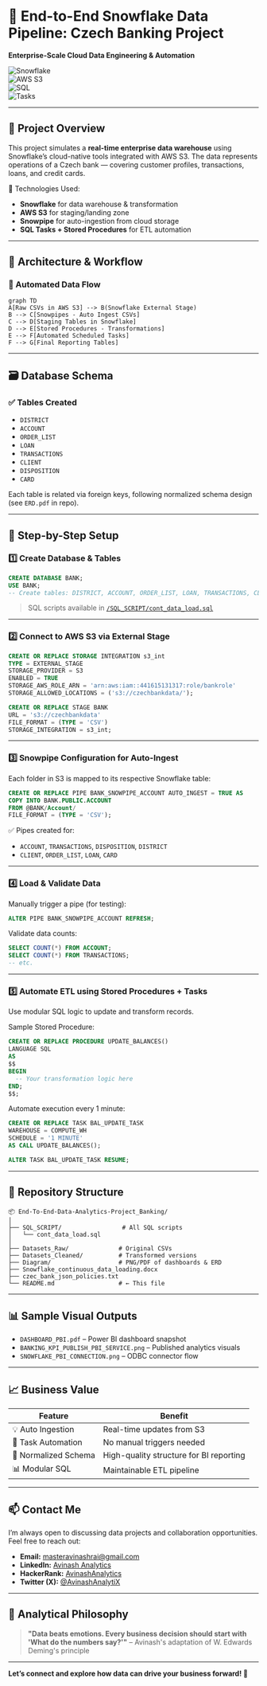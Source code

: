 # 🏦 End-to-End Snowflake Data Pipeline: Czech Banking Project  
**Enterprise-Scale Cloud Data Engineering & Automation**

![Snowflake](https://img.shields.io/badge/Snowflake-Cloud%20Data%20Platform-blue)  
![AWS S3](https://img.shields.io/badge/AWS%20S3-Connected-green)  
![SQL](https://img.shields.io/badge/SQL-Fully%20Automated-orange)  
![Tasks](https://img.shields.io/badge/Tasks-Enabled-informational)

---

## 📌 Project Overview

This project simulates a **real-time enterprise data warehouse** using Snowflake’s cloud-native tools integrated with AWS S3. The data represents operations of a Czech bank — covering customer profiles, transactions, loans, and credit cards.

🔧 Technologies Used:
- **Snowflake** for data warehouse & transformation  
- **AWS S3** for staging/landing zone  
- **Snowpipe** for auto-ingestion from cloud storage  
- **SQL Tasks + Stored Procedures** for ETL automation  

---

## 🧱 Architecture & Workflow

### 🔄 Automated Data Flow

```mermaid
graph TD
A[Raw CSVs in AWS S3] --> B(Snowflake External Stage)
B --> C[Snowpipes - Auto Ingest CSVs]
C --> D[Staging Tables in Snowflake]
D --> E[Stored Procedures - Transformations]
E --> F[Automated Scheduled Tasks]
F --> G[Final Reporting Tables]
````

---

## 🗃️ Database Schema

### ✅ Tables Created

* `DISTRICT`
* `ACCOUNT`
* `ORDER_LIST`
* `LOAN`
* `TRANSACTIONS`
* `CLIENT`
* `DISPOSITION`
* `CARD`

Each table is related via foreign keys, following normalized schema design (see `ERD.pdf` in repo).

---

## 🚀 Step-by-Step Setup

### 1️⃣ Create Database & Tables

```sql
CREATE DATABASE BANK;
USE BANK;
-- Create tables: DISTRICT, ACCOUNT, ORDER_LIST, LOAN, TRANSACTIONS, CLIENT, DISPOSITION, CARD
```

> SQL scripts available in [`/SQL_SCRIPT/cont_data_load.sql`](SQL_SCRIPT/cont_data_load.sql)

---

### 2️⃣ Connect to AWS S3 via External Stage

```sql
CREATE OR REPLACE STORAGE INTEGRATION s3_int
TYPE = EXTERNAL_STAGE
STORAGE_PROVIDER = S3
ENABLED = TRUE
STORAGE_AWS_ROLE_ARN = 'arn:aws:iam::441615131317:role/bankrole'
STORAGE_ALLOWED_LOCATIONS = ('s3://czechbankdata/');

CREATE OR REPLACE STAGE BANK
URL = 's3://czechbankdata'
FILE_FORMAT = (TYPE = 'CSV')
STORAGE_INTEGRATION = s3_int;
```

---

### 3️⃣ Snowpipe Configuration for Auto-Ingest

Each folder in S3 is mapped to its respective Snowflake table:

```sql
CREATE OR REPLACE PIPE BANK_SNOWPIPE_ACCOUNT AUTO_INGEST = TRUE AS
COPY INTO BANK.PUBLIC.ACCOUNT
FROM @BANK/Account/
FILE_FORMAT = (TYPE = 'CSV');
```

✅ Pipes created for:

* `ACCOUNT`, `TRANSACTIONS`, `DISPOSITION`, `DISTRICT`
* `CLIENT`, `ORDER_LIST`, `LOAN`, `CARD`

---

### 4️⃣ Load & Validate Data

Manually trigger a pipe (for testing):

```sql
ALTER PIPE BANK_SNOWPIPE_ACCOUNT REFRESH;
```

Validate data counts:

```sql
SELECT COUNT(*) FROM ACCOUNT;
SELECT COUNT(*) FROM TRANSACTIONS;
-- etc.
```

---

### 5️⃣ Automate ETL using Stored Procedures + Tasks

Use modular SQL logic to update and transform records.

Sample Stored Procedure:

```sql
CREATE OR REPLACE PROCEDURE UPDATE_BALANCES()
LANGUAGE SQL
AS
$$
BEGIN
  -- Your transformation logic here
END;
$$;
```

Automate execution every 1 minute:

```sql
CREATE OR REPLACE TASK BAL_UPDATE_TASK
WAREHOUSE = COMPUTE_WH
SCHEDULE = '1 MINUTE'
AS CALL UPDATE_BALANCES();

ALTER TASK BAL_UPDATE_TASK RESUME;
```

---

## 📂 Repository Structure

```
📦 End-To-End-Data-Analytics-Project_Banking/
│
├── SQL_SCRIPT/                 # All SQL scripts
│   └── cont_data_load.sql
│
├── Datasets_Raw/              # Original CSVs
├── Datasets_Cleaned/          # Transformed versions
├── Diagram/                   # PNG/PDF of dashboards & ERD
├── Snowflake_continuous_data_loading.docx
├── czec_bank_json_policies.txt
└── README.md                  # ← This file
```

---

## 📊 Sample Visual Outputs

* `DASHBOARD_PBI.pdf` – Power BI dashboard snapshot
* `BANKING_KPI_PUBLISH_PBI_SERVICE.png` – Published analytics visuals
* `SNOWFLAKE_PBI_CONNECTION.png` – ODBC connector flow

---

## 📈 Business Value

| Feature              | Benefit                                 |
| -------------------- | --------------------------------------- |
| 💡 Auto Ingestion    | Real-time updates from S3               |
| 🔄 Task Automation   | No manual triggers needed               |
| 🧩 Normalized Schema | High-quality structure for BI reporting |
| 📊 Modular SQL       | Maintainable ETL pipeline               |

---

## 📫 Contact Me

I’m always open to discussing data projects and collaboration opportunities. Feel free to reach out:

* **Email:** [masteravinashrai@gmail.com](mailto:masteravinashrai@gmail.com)
* **LinkedIn:** [Avinash Analytics](https://www.linkedin.com/in/avinashanalytics/)
* **HackerRank:** [AvinashAnalytics](https://www.hackerrank.com/AvinashAnalytics)
* **Twitter (X):** [@AvinashAnalytiX](https://x.com/AvinashAnalytiX)

---

## 💬 Analytical Philosophy

> **"Data beats emotions. Every business decision should start with 'What do the numbers say?'"**
> – Avinash's adaptation of W. Edwards Deming's principle

---

**Let’s connect and explore how data can drive your business forward! 🚀**

```

